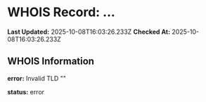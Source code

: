 # WHOIS Record: ...

**Last Updated:** 2025-10-08T16:03:26.233Z
**Checked At:** 2025-10-08T16:03:26.233Z

## WHOIS Information

**error:** Invalid TLD ""

**status:** error


